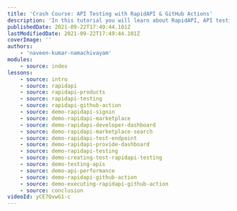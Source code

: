 ```yaml
---
title: 'Crash Course: API Testing with RapidAPI & GitHub Actions'
description: 'In this tutorial you will learn about RapidAPI, API testing using RapidAPI Testing solution, how to monitor the performance of the API, RapidAPI GitHub Action and more.'
publishedDate: 2021-09-22T17:49:44.101Z
lastModifiedDate: 2021-09-22T17:49:44.101Z
coverImage: ''
authors:
    - 'naveen-kumar-namachivayam'
modules:
    - source: index
lessons:
    - source: intro
    - source: rapidapi
    - source: rapidapi-products
    - source: rapidapi-testing
    - source: rapidapi-github-action
    - source: demo-rapidapi-signin
    - source: demo-rapidapi-marketplace
    - source: demo-rapidapi-developer-dashboard
    - source: demo-rapidapi-marketplace-search
    - source: demo-rapidapi-test-endpoint
    - source: demo-rapidapi-provide-dashboard
    - source: demo-rapidapi-testing
    - source: demo-creating-test-rapidapi-testing
    - source: demo-testing-apis
    - source: demo-api-performance
    - source: demo-rapidapi-github-action
    - source: demo-executing-rapidapi-github-action
    - source: conclusion
videoId: yCE7QvwG1-c
---
```


